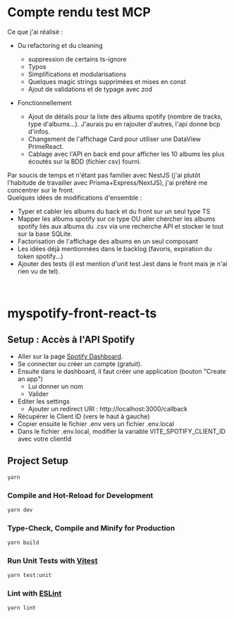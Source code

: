 # Compte rendu test MCP

Ce que j'ai réalisé : 
- Du refactoring et du cleaning
    - suppression de certains ts-ignore
    - Typos
    - Simplifications et modularisations
    - Quelques magic strings supprimées et mises en const
    - Ajout de validations et de typage avec zod

- Fonctionnellement
    - Ajout de détails pour la liste des albums spotify (nombre de tracks, type d'albums...). J'aurais pu en rajouter d'autres, l'api donne bcp d'infos.
    - Changement de l'affichage Card pour utiliser une DataView PrimeReact.
    - Cablage avec l'API en back end pour afficher les 10 albums les plus écoutés sur la BDD (fichier csv) fourni.


Par soucis de temps et n'étant pas familier avec NestJS (j'ai plutôt l'habitude de travailler avec Prisma+Express/NextJS), j'ai préféré me concentrer sur le front.
<br>
Quelques idées de modifications d'ensemble : 

- Typer et cabler les albums du back et du front sur un seul type TS 
- Mapper les albums spotify sur ce type OU aller chercher les albums spotify liés aux albums du .csv via une recherche API et stocker le tout sur la base SQLite.
- Factorisation de l'affichage des albums en un seul composant
- Les idées déjà mentionnées dans le backlog (favoris, expiration du token spotify...)
- Ajouter des tests (il est mention d'unit test Jest dans le front mais je n'ai rien vu de tel).

<br>

# myspotify-front-react-ts

## Setup : Accès à l'API Spotify

* Aller sur la page [Spotify Dashboard](https://developer.spotify.com/dashboard).
* Se connecter ou créer un compte (gratuit).
* Ensuite dans le dashboard, il faut créer une application (bouton "Create an app")
    * Lui donner un nom
    * Valider
* Editer les settings
    * Ajouter un redirect URI : http://localhost:3000/callback
* Récupérer le Client ID (vers le haut à gauche)
* Copier ensuite le fichier .env vers un fichier .env.local
* Dans le fichier .env.local, modifier la variable VITE_SPOTIFY_CLIENT_ID avec votre clientId

## Project Setup

```sh
yarn
```

### Compile and Hot-Reload for Development

```sh
yarn dev
```

### Type-Check, Compile and Minify for Production

```sh
yarn build
```

### Run Unit Tests with [Vitest](https://vitest.dev/)

```sh
yarn test:unit
```

### Lint with [ESLint](https://eslint.org/)

```sh
yarn lint
```
